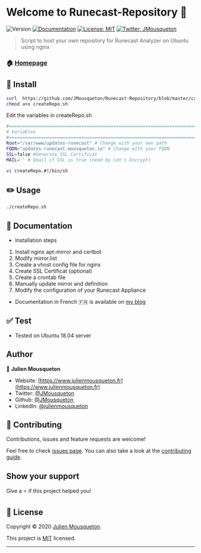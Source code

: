 # Welcome to Runecast-Repository 👋
![Version](https://img.shields.io/badge/version-1.0-blue.svg?cacheSeconds=2592000)
[![Documentation](https://img.shields.io/badge/documentation-yes-brightgreen.svg)](https://www.julienmousqueton.fr/creer-son-repository-runecast-analyzer)
[![License: MIT](https://img.shields.io/badge/License-MIT-yellow.svg)](https://github.com/JMousqueton/Runecast-Repository/blob/master/LICENSE)
[![Twitter: JMousqueton](https://img.shields.io/twitter/follow/JMousqueton.svg?style=social)](https://twitter.com/JMousqueton)

> Script to host your own repository for Runecast Analyzer on Ubuntu using nginx

### 🏠 [Homepage](https://www.runecast.com)

## :electric_plug: Install

```sh
curl  https://github.com/JMousqueton/Runecast-Repository/blob/master/createRepo.sh
chmod u+x createRepo.sh
```

Edit the variables in createRepo.sh

```sh
#==============================================================================
# Variables
#==============================================================================
Root="/var/www/updates-runecast" # Change with your own path
FQDN="updates-runecast.mousqueton.io" # Change with your FQDN
SSL=false #Generate SSL Certificat
MAIL='' # Email if SSL is true (need by Let's Encrypt)
```


```sh
vi createRepo.#!/bin/sh
```

## :pencil2: Usage

```sh
./createRepo.sh
```

## :blue_book: Documentation

-   Installation steps

1.  Install nginx apt-mirror and certbot
2.  Modify mirror.list
3.  Create a vhost config file for nginx
4.  Create SSL Certificat (optional)
5.  Create a crontab file
6.  Manually update mirror and definition
7.  Modify the configuration of your Runecast Appliance

-   Documentation in French 🇫🇷 is available on [my blog](https://www.julienmousqueton.fr/creer-son-repository-runecast-analyzer)

## :white_check_mark: Test

-   Tested on Ubuntu 18.04 server

## Author

👤 **Julien Mousqueton**

*   Website: [https://www.julienmousqueton.fr](https://www.julienmousqueton.fr)
*   Twitter: [@JMousqueton](https://twitter.com/JMousqueton)
*   Github: [@JMousqueton](https://github.com/jmousqueton)
*   LinkedIn: [@julienmousqueton](https://linkedin.com/in/julienmousqueton)

## 🤝 Contributing

Contributions, issues and feature requests are welcome!

Feel free to check [issues page](https://github.com/JMousqueton/Runecast-Repository/issues). You can also take a look at the [contributing guide](https://github.com/JMousqueton/Runecast-Repository/blob/master/CONTRIBUTING.md).

## Show your support

Give a ⭐️ if this project helped you!

## 📝 License

Copyright © 2020 [Julien Mousqueton](https://github.com/JMousqueton).

This project is [MIT](https://github.com/JMousqueton/Runecast-Repository/blob/master/LICENSE) licensed.

***
